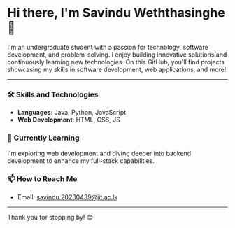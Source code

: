 # Hi there, I'm Savindu Weththasinghe 👋

I'm an undergraduate student with a passion for technology, software development, and problem-solving. I enjoy building innovative solutions and continuously learning new technologies. On this GitHub, you'll find projects showcasing my skills in software development, web applications, and more!

---

### 🛠️ Skills and Technologies
- **Languages**: Java, Python, JavaScript
- **Web Development**: HTML, CSS, JS

### 🌱 Currently Learning
I'm exploring web development and diving deeper into backend development to enhance my full-stack capabilities.

### 📫 How to Reach Me
- Email: savindu.20230439@iit.ac.lk

---

Thank you for stopping by! 😊
